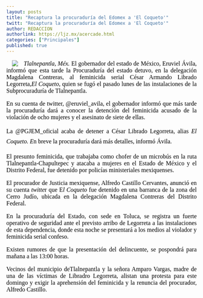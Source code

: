 ```yaml
---
layout: posts
title: "Recaptura la procuraduría del Edomex a 'El Coqueto'"
twitt: "Recaptura la procuraduría del Edomex a 'El Coqueto'"
author: REDACCION
authorlink: https://ljz.mx/acercade.html
categories: ["Principales"]
published: true
---
```

<p style="color: #000000; font-family: Times, 'Times New Roman', serif; font-size: 16px; line-height: normal;">
  <img src="images/stories/fotos_marzo/coqueto.jpg" border="0" style="margin-left: 15px; margin-right: 15px; float: left;" />
</p>

<p style="color: #000000; font-family: Times, 'Times New Roman', serif; font-size: 16px; line-height: normal; text-align: justify;">
  <em>Tlalnepantla, Méx.</em> El gobernador del estado de México, Eruviel Ávila, informó que esta tarde la Procuraduría del estado detuvo, en la delegación Magdalena Contreras, al feminicida serial César Armando Librado Legorreta,<em>El Coqueto, </em>quien se fugó el pasado lunes de las instalaciones de la Subprocuraduría de Tlalnepantla.
</p>

<p style="color: #000000; font-family: Times, 'Times New Roman', serif; font-size: 16px; line-height: normal; text-align: justify;" />
En su cuenta de twitter, @eruviel_avila, el gobernador informó que más tarde la procuraduría dará a conocer la detención del feminicida acusado de la violación de ocho mujeres y el asesinato de siete de ellas. </p> 
<p style="color: #000000; font-family: Times, 'Times New Roman', serif; font-size: 16px; line-height: normal; text-align: justify;">
  La @PGJEM_oficial acaba de detener a César Librado Legorreta, alias <em>El Coqueto. E</em>n breve la procuraduría dará más detalles, informó Ávila.
</p>

<p style="color: #000000; font-family: Times, 'Times New Roman', serif; font-size: 16px; line-height: normal; text-align: justify;">
  El presunto feminicida, que trabajaba como chofer de un microbús en la ruta Tlalnepantla-Chapultepec y atacaba a mujeres en el Estado de México y el Distrito Federal, fue detenido por policías ministeriales mexiquenses.
</p>

<p style="color: #000000; font-family: Times, 'Times New Roman', serif; font-size: 16px; line-height: normal; text-align: justify;">
  El procurador de Justicia mexiquense, Alfredo Castillo Cervantes, anunció en su cuenta <em>twitte</em>r que E<em>l</em> <em>Coqueto </em>fue detenido en una barranca de la zona del Cerro Judío, ubicada en la delegación Magdalena Contreras del Distrito Federal.
</p>

<p style="color: #000000; font-family: Times, 'Times New Roman', serif; font-size: 16px; line-height: normal; text-align: justify;">
  En la procuraduría del Estado, con sede en Toluca, se registra un fuerte operativo de seguridad ante el previsto arribo de Legorreta a las instalaciones de esta dependencia, donde esta noche se presentará a los medios al violador y feminicida serial confeso.
</p>

<p style="color: #000000; font-family: Times, 'Times New Roman', serif; font-size: 16px; line-height: normal; text-align: justify;">
  Existen rumores de que la presentación del delincuente, se pospondrá para mañana a las 13:00 horas.
</p>

<p style="color: #000000; font-family: Times, 'Times New Roman', serif; font-size: 16px; line-height: normal; text-align: justify;">
  Vecinos del municipio deTlalnepantla y la señora Amparo Vargas, madre de una de las víctimas de Libradro Legorreta, alistan una protesta para este domingo y exigir la aprehensión del feminicida y la renuncia del procurador, Alfredo Castillo.
</p>

